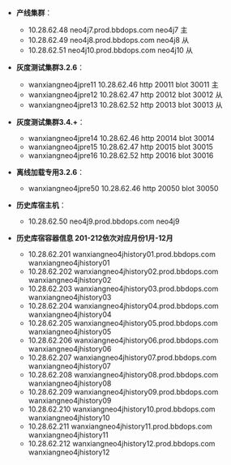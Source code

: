 - **产线集群**：
  - 10.28.62.48 neo4j7.prod.bbdops.com neo4j7 主
  - 10.28.62.49 neo4j8.prod.bbdops.com neo4j8 从
  - 10.28.62.51 neo4j10.prod.bbdops.com neo4j10 从
- **灰度测试集群3.2.6**：
    - wanxiangneo4jpre11 10.28.62.46 http 20011 blot 30011 主
    - wanxiangneo4jpre12 10.28.62.47 http 20012 blot 30012 从
    - wanxiangneo4jpre13 10.28.62.52 http 20013 blot 30013 从
- **灰度测试集群3.4.+**：
    - wanxiangneo4jpre14 10.28.62.46 http 20014 blot 30014
    - wanxiangneo4jpre15 10.28.62.47 http 20015 blot 30015
    - wanxiangneo4jpre16 10.28.62.52 http 20016 blot 30016

- **离线加载专用3.2.6**：
    - wanxiangneo4jpre50 10.28.62.46 http 20050 blot 30050


- **历史库宿主机**：
  - 10.28.62.50 neo4j9.prod.bbdops.com neo4j9

- **历史库宿容器信息 201-212依次对应月份1月-12月**

  - 10.28.62.201	wanxiangneo4jhistory01.prod.bbdops.com  wanxiangneo4jhistory01
  - 10.28.62.202	wanxiangneo4jhistory02.prod.bbdops.com  wanxiangneo4jhistory02
  - 10.28.62.203	wanxiangneo4jhistory03.prod.bbdops.com  wanxiangneo4jhistory03
  - 10.28.62.204	wanxiangneo4jhistory04.prod.bbdops.com  wanxiangneo4jhistory04
  - 10.28.62.205	wanxiangneo4jhistory05.prod.bbdops.com  wanxiangneo4jhistory05
  - 10.28.62.206	wanxiangneo4jhistory06.prod.bbdops.com  wanxiangneo4jhistory06
  - 10.28.62.207	wanxiangneo4jhistory07.prod.bbdops.com  wanxiangneo4jhistory07
  - 10.28.62.208	wanxiangneo4jhistory08.prod.bbdops.com  wanxiangneo4jhistory08
  - 10.28.62.209	wanxiangneo4jhistory09.prod.bbdops.com  wanxiangneo4jhistory09
  - 10.28.62.210	wanxiangneo4jhistory10.prod.bbdops.com  wanxiangneo4jhistory10
  - 10.28.62.211	wanxiangneo4jhistory11.prod.bbdops.com  wanxiangneo4jhistory11
  - 10.28.62.212	wanxiangneo4jhistory12.prod.bbdops.com  wanxiangneo4jhistory12
